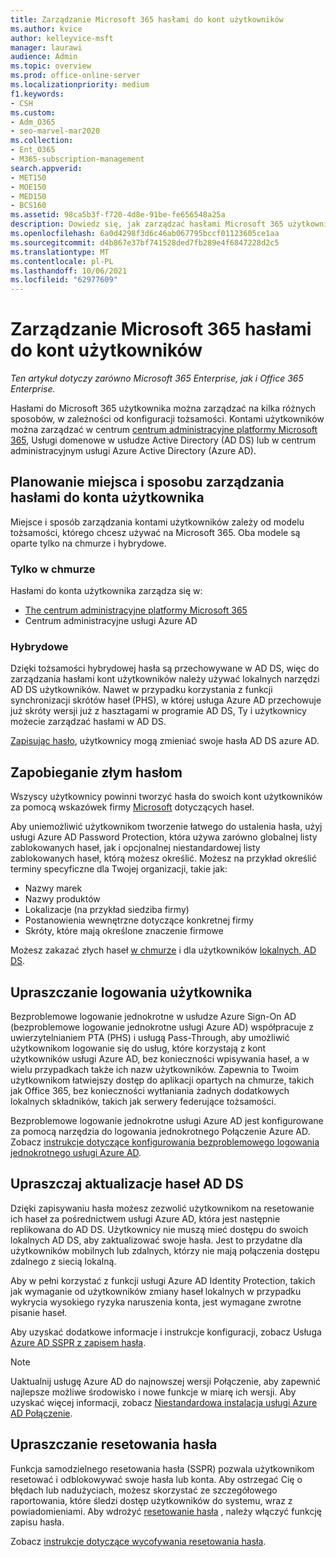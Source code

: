 ```yaml
---
title: Zarządzanie Microsoft 365 hasłami do kont użytkowników
ms.author: kvice
author: kelleyvice-msft
manager: laurawi
audience: Admin
ms.topic: overview
ms.prod: office-online-server
ms.localizationpriority: medium
f1.keywords:
- CSH
ms.custom:
- Adm_O365
- seo-marvel-mar2020
ms.collection:
- Ent_O365
- M365-subscription-management
search.appverid:
- MET150
- MOE150
- MED150
- BCS160
ms.assetid: 98ca5b3f-f720-4d8e-91be-fe656548a25a
description: Dowiedz się, jak zarządzać hasłami Microsoft 365 użytkowników.
ms.openlocfilehash: 6a0d4298f3d6c46ab067795bccf01123605ce1aa
ms.sourcegitcommit: d4b867e37bf741528ded7fb289e4f6847228d2c5
ms.translationtype: MT
ms.contentlocale: pl-PL
ms.lasthandoff: 10/06/2021
ms.locfileid: "62977609"
---
```

# <a name="manage-microsoft-365-user-account-passwords"></a>Zarządzanie Microsoft 365 hasłami do kont użytkowników

*Ten artykuł dotyczy zarówno Microsoft 365 Enterprise, jak i Office 365 Enterprise.*

Hasłami do Microsoft 365 użytkownika można zarządzać na kilka różnych sposobów, w zależności od konfiguracji tożsamości. Kontami użytkowników można zarządzać w centrum [centrum administracyjne platformy Microsoft 365](/admin), Usługi domenowe w usłudze Active Directory (AD DS) lub w centrum administracyjnym usługi Azure Active Directory (Azure AD).

## <a name="plan-for-where-and-how-you-will-manage-your-user-account-passwords"></a>Planowanie miejsca i sposobu zarządzania hasłami do konta użytkownika

Miejsce i sposób zarządzania kontami użytkowników zależy od modelu tożsamości, którego chcesz używać na Microsoft 365. Oba modele są oparte tylko na chmurze i hybrydowe.
  
### <a name="cloud-only"></a>Tylko w chmurze

Hasłami do konta użytkownika zarządza się w:

- [The centrum administracyjne platformy Microsoft 365](/admin)
- Centrum administracyjne usługi Azure AD
    
### <a name="hybrid"></a>Hybrydowe

Dzięki tożsamości hybrydowej hasła są przechowywane w AD DS, więc do zarządzania hasłami kont użytkowników należy używać lokalnych narzędzi AD DS użytkowników. Nawet w przypadku korzystania z funkcji synchronizacji skrótów haseł (PHS), w której usługa Azure AD przechowuje już skróty wersji już z hasztagami w programie AD DS, Ty i użytkownicy możecie zarządzać hasłami w AD DS.

[Zapisując hasło](#pw_writeback), użytkownicy mogą zmieniać swoje hasła AD DS azure AD.

## <a name="prevent-bad-passwords"></a>Zapobieganie złym hasłom

Wszyscy użytkownicy powinni tworzyć hasła do swoich kont użytkowników za pomocą wskazówek firmy [Microsoft](https://www.microsoft.com/research/publication/password-guidance) dotyczących haseł.

Aby uniemożliwić użytkownikom tworzenie łatwego do ustalenia hasła, użyj usługi Azure AD Password Protection, która używa zarówno globalnej listy zablokowanych haseł, jak i opcjonalnej niestandardowej listy zablokowanych haseł, którą możesz określić. Możesz na przykład określić terminy specyficzne dla Twojej organizacji, takie jak:

- Nazwy marek
- Nazwy produktów
- Lokalizacje (na przykład siedziba firmy)
- Postanowienia wewnętrzne dotyczące konkretnej firmy
- Skróty, które mają określone znaczenie firmowe

Możesz zakazać złych haseł [w chmurze](/azure/active-directory/authentication/concept-password-ban-bad) i dla użytkowników [lokalnych, AD DS](/azure/active-directory/authentication/concept-password-ban-bad-on-premises).

## <a name="simplify-user-sign-in"></a>Upraszczanie logowania użytkownika

Bezproblemowe logowanie jednokrotne w usłudze Azure Sign-On AD (bezproblemowe logowanie jednokrotne usługi Azure AD) współpracuje z uwierzytelnianiem PTA (PHS) i usługą Pass-Through, aby umożliwić użytkownikom logowanie się do usług, które korzystają z kont użytkowników usługi Azure AD, bez konieczności wpisywania haseł, a w wielu przypadkach także ich nazw użytkowników. Zapewnia to Twoim użytkownikom łatwiejszy dostęp do aplikacji opartych na chmurze, takich jak Office 365, bez konieczności wytłaniania żadnych dodatkowych lokalnych składników, takich jak serwery federujące tożsamości.

Bezproblemowe logowanie jednokrotne usługi Azure AD jest konfigurowane za pomocą narzędzia do logowania jednokrotnego Połączenie Azure AD. Zobacz [instrukcje dotyczące konfigurowania bezproblemowego logowania jednokrotnego usługi Azure AD](/azure/active-directory/connect/active-directory-aadconnect-sso-quick-start).

<a name="pw_writeback"></a>
## <a name="simplify-password-updates-to-ad-ds"></a>Upraszczaj aktualizacje haseł AD DS

Dzięki zapisywaniu hasła możesz zezwolić użytkownikom na resetowanie ich haseł za pośrednictwem usługi Azure AD, która jest następnie replikowana do AD DS. Użytkownicy nie muszą mieć dostępu do swoich lokalnych AD DS, aby zaktualizować swoje hasła. Jest to przydatne dla użytkowników mobilnych lub zdalnych, którzy nie mają połączenia dostępu zdalnego z siecią lokalną.

Aby w pełni korzystać z funkcji usługi Azure AD Identity Protection, takich jak wymaganie od użytkowników zmiany haseł lokalnych w przypadku wykrycia wysokiego ryzyka naruszenia konta, jest wymagane zwrotne pisanie haseł.

Aby uzyskać dodatkowe informacje i instrukcje konfiguracji, zobacz Usługa [Azure AD SSPR z zapisem hasła](/azure/active-directory/active-directory-passwords-writeback).

>[!Note]
>Uaktualnij usługę Azure AD do najnowszej wersji Połączenie, aby zapewnić najlepsze możliwe środowisko i nowe funkcje w miarę ich wersji. Aby uzyskać więcej informacji, zobacz [Niestandardowa instalacja usługi Azure AD Połączenie](/azure/active-directory/connect/active-directory-aadconnect-get-started-custom).
>

## <a name="simplify-password-resets"></a>Upraszczanie resetowania hasła

Funkcja samodzielnego resetowania hasła (SSPR) pozwala użytkownikom resetować i odblokowywać swoje hasła lub konta. Aby ostrzegać Cię o błędach lub nadużyciach, możesz skorzystać ze szczegółowego raportowania, które śledzi dostęp użytkowników do systemu, wraz z powiadomieniami. Aby wdrożyć [resetowanie hasła](#pw_writeback) , należy włączyć funkcję zapisu hasła.

Zobacz [instrukcje dotyczące wycofywania resetowania hasła](/azure/active-directory/authentication/howto-sspr-deployment).